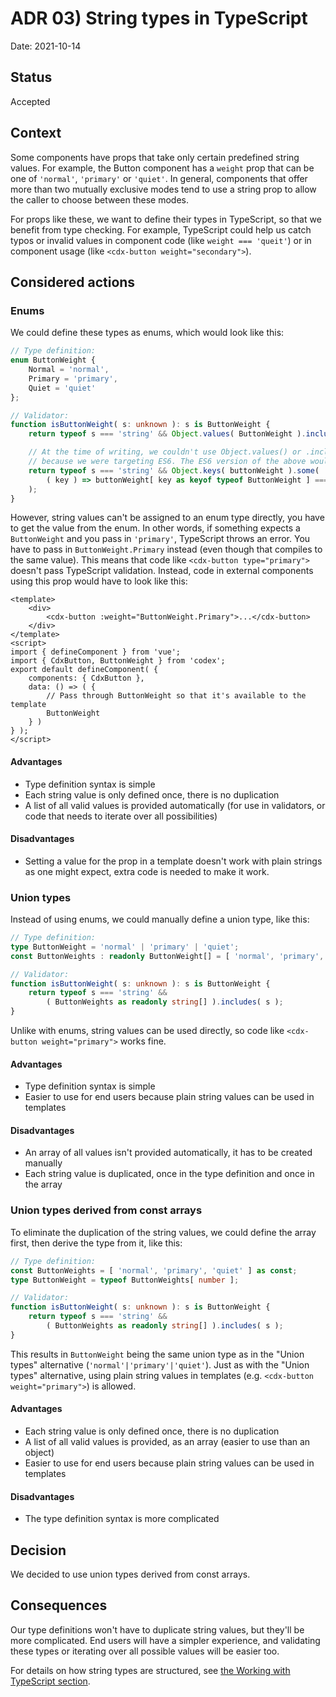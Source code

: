 # ADR 03) String types in TypeScript

Date: 2021-10-14

## Status

Accepted

## Context
Some components have props that take only certain predefined string values. For example, the Button
component has a `weight` prop that can be one of `'normal'`, `'primary'` or `'quiet'`. In general,
components that offer more than two mutually exclusive modes tend to use a string prop to allow
the caller to choose between these modes.

For props like these, we want to define their types in TypeScript, so that we benefit from type
checking. For example, TypeScript could help us catch typos or invalid values in component code
(like `weight === 'queit'`) or in component usage (like `<cdx-button weight="secondary">`).

## Considered actions

### Enums
We could define these types as enums, which would look like this:
```typescript
// Type definition:
enum ButtonWeight {
	Normal = 'normal',
	Primary = 'primary',
	Quiet = 'quiet'
};

// Validator:
function isButtonWeight( s: unknown ): s is ButtonWeight {
	return typeof s === 'string' && Object.values( ButtonWeight ).includes( s );

	// At the time of writing, we couldn't use Object.values() or .includes() yet
	// because we were targeting ES6. The ES6 version of the above would be:
	return typeof s === 'string' && Object.keys( buttonWeight ).some(
		( key ) => buttonWeight[ key as keyof typeof ButtonWeight ] === val
	);
}
```
However, string values can't be assigned to an enum type directly, you have to get the value
from the enum. In other words, if something expects a `ButtonWeight` and you pass in `'primary'`,
TypeScript throws an error. You have to pass in `ButtonWeight.Primary` instead (even though that
compiles to the same value). This means that code like `<cdx-button type="primary">` doesn't pass
TypeScript validation. Instead, code in external components using this prop
would have to look like this:
```vue
<template>
	<div>
		<cdx-button :weight="ButtonWeight.Primary">...</cdx-button>
	</div>
</template>
<script>
import { defineComponent } from 'vue';
import { CdxButton, ButtonWeight } from 'codex';
export default defineComponent( {
	components: { CdxButton },
	data: () => ( {
		// Pass through ButtonWeight so that it's available to the template
		ButtonWeight
	} )
} );
</script>
```

#### Advantages
- Type definition syntax is simple
- Each string value is only defined once, there is no duplication
- A list of all valid values is provided automatically (for use in validators, or code that
  needs to iterate over all possibilities)

#### Disadvantages
- Setting a value for the prop in a template doesn't work with plain strings as one might expect,
  extra code is needed to make it work.

### Union types
Instead of using enums, we could manually define a union type, like this:
```typescript
// Type definition:
type ButtonWeight = 'normal' | 'primary' | 'quiet';
const ButtonWeights : readonly ButtonWeight[] = [ 'normal', 'primary', 'quiet' ];

// Validator:
function isButtonWeight( s: unknown ): s is ButtonWeight {
	return typeof s === 'string' &&
		( ButtonWeights as readonly string[] ).includes( s );
}
```
Unlike with enums, string values can be used directly, so code like `<cdx-button weight="primary">`
works fine.

#### Advantages
- Type definition syntax is simple
- Easier to use for end users because plain string values can be used in templates

#### Disadvantages
- An array of all values isn't provided automatically, it has to be created manually
- Each string value is duplicated, once in the type definition and once in the array

### Union types derived from const arrays
To eliminate the duplication of the string values, we could define the array first, then
derive the type from it, like this:
```typescript
// Type definition:
const ButtonWeights = [ 'normal', 'primary', 'quiet' ] as const;
type ButtonWeight = typeof ButtonWeights[ number ];

// Validator:
function isButtonWeight( s: unknown ): s is ButtonWeight {
	return typeof s === 'string' &&
		( ButtonWeights as readonly string[] ).includes( s );
}
```
This results in `ButtonWeight` being the same union type as in the "Union types" alternative
(`'normal'|'primary'|'quiet'`). Just as with the "Union types" alternative, using plain string
values in templates (e.g. `<cdx-button weight="primary">`) is allowed.

#### Advantages
- Each string value is only defined once, there is no duplication
- A list of all valid values is provided, as an array (easier to use than an object)
- Easier to use for end users because plain string values can be used in templates

#### Disadvantages
- The type definition syntax is more complicated

## Decision
We decided to use union types derived from const arrays.

## Consequences

Our type definitions won't have to duplicate string values, but they'll be more complicated.
End users will have a simpler experience, and validating these types or iterating over all possible
values will be easier too.

For details on how string types are structured, see
[the Working with TypeScript section](../../contributing/typescript#string-types).